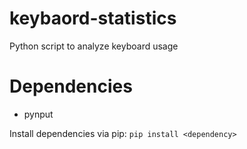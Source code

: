 # keybaord-statistics
Python script to analyze keyboard usage

# Dependencies
* pynput

Install dependencies via pip:
```pip install <dependency>```